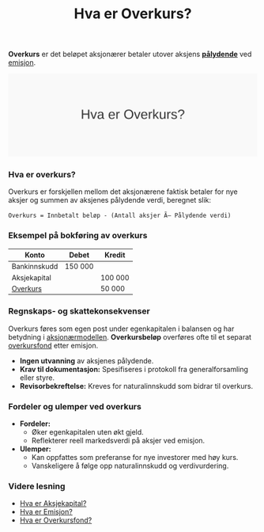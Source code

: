 ﻿---
title: "Hva er Overkurs?"
seoTitle: "Hva er Overkurs?"
description: '**Overkurs** er det beløpet aksjonærer betaler utover aksjens **[pålydende](/blogs/regnskap/palydende "Hva er Pålydende? Guide til pålydende verdi")** ved ...'
---

**Overkurs** er det beløpet aksjonærer betaler utover aksjens **[pålydende](/blogs/regnskap/palydende "Hva er Pålydende? Guide til pålydende verdi")** ved [emisjon](/blogs/regnskap/emisjon "Hva er Emisjon? En komplett guide til kapitalforhøyelse og aksjeutstedelse").

![Overkurs konsept](hva-er-overkurs-image.svg)

### Hva er overkurs?

Overkurs er forskjellen mellom det aksjonærene faktisk betaler for nye aksjer og summen av aksjenes pålydende verdi, beregnet slik:

```
Overkurs = Innbetalt beløp - (Antall aksjer Ã— Pålydende verdi)
```

### Eksempel på bokføring av overkurs

| Konto                                                       | Debet    | Kredit                                                       |
|-------------------------------------------------------------|----------|--------------------------------------------------------------|
| Bankinnskudd                                                | 150 000  |                                                              |
| Aksjekapital                                                |          | 100 000                                                      |
| [Overkurs](/blogs/regnskap/hva-er-overkurs "Hva er Overkurs? En Guide til Overkurs i Regnskap") |          | 50 000                                                       |

### Regnskaps- og skattekonsekvenser

Overkurs føres som egen post under egenkapitalen i balansen og har betydning i [aksjonærmodellen](/blogs/regnskap/aksjonaermodellen "Aksjonærmodellen: Skattemodell for Utbytte og Gevinst"). **Overkursbeløp** overføres ofte til et separat [overkursfond](/blogs/regnskap/hva-er-overkursfond "Hva er Overkursfond? Guide til overkurs ved kapitalforhøyelse") etter emisjon.

- **Ingen utvanning** av aksjenes pålydende.
- **Krav til dokumentasjon:** Spesifiseres i protokoll fra generalforsamling eller styre.
- **Revisorbekreftelse:** Kreves for naturalinnskudd som bidrar til overkurs.

### Fordeler og ulemper ved overkurs

* **Fordeler:**
  * Øker egenkapitalen uten økt gjeld.
  * Reflekterer reell markedsverdi på aksjer ved emisjon.
* **Ulemper:**
  * Kan oppfattes som preferanse for nye investorer med høy kurs.
  * Vanskeligere å følge opp naturalinnskudd og verdivurdering.

### Videre lesning

* [Hva er Aksjekapital?](/blogs/regnskap/hva-er-aksjekapital "Hva er Aksjekapital? Krav og Forklaring")
* [Hva er Emisjon?](/blogs/regnskap/emisjon "Hva er Emisjon? En komplett guide til kapitalforhøyelse og aksjeutstedelse")
* [Hva er Overkursfond?](/blogs/regnskap/hva-er-overkursfond "Hva er Overkursfond? Guide til overkurs ved kapitalforhøyelse")










